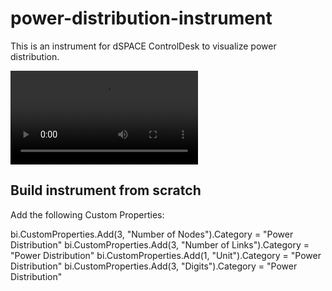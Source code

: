 # power-distribution-instrument
This is an instrument for dSPACE ControlDesk to visualize power distribution.

![](anim.mkv)

## Build instrument from scratch

Add the following Custom Properties:

bi.CustomProperties.Add(3, "Number of Nodes").Category = "Power Distribution"
bi.CustomProperties.Add(3, "Number of Links").Category = "Power Distribution"
bi.CustomProperties.Add(1, "Unit").Category = "Power Distribution"
bi.CustomProperties.Add(3, "Digits").Category = "Power Distribution"